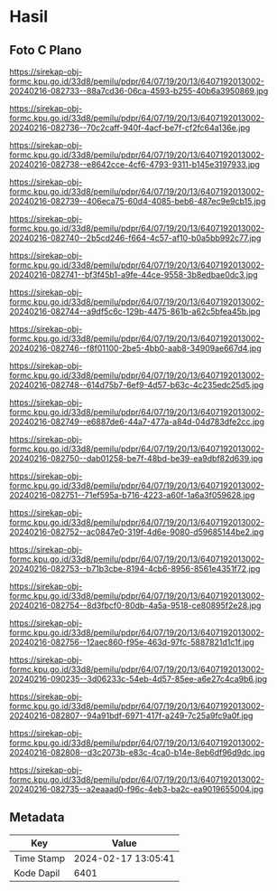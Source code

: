 # Hasil

## Foto C Plano

https://sirekap-obj-formc.kpu.go.id/33d8/pemilu/pdpr/64/07/19/20/13/6407192013002-20240216-082733--88a7cd36-06ca-4593-b255-40b6a3950869.jpg

https://sirekap-obj-formc.kpu.go.id/33d8/pemilu/pdpr/64/07/19/20/13/6407192013002-20240216-082736--70c2caff-940f-4acf-be7f-cf2fc64a136e.jpg

https://sirekap-obj-formc.kpu.go.id/33d8/pemilu/pdpr/64/07/19/20/13/6407192013002-20240216-082738--e8642cce-4cf6-4793-9311-b145e3197933.jpg

https://sirekap-obj-formc.kpu.go.id/33d8/pemilu/pdpr/64/07/19/20/13/6407192013002-20240216-082739--406eca75-60d4-4085-beb6-487ec9e9cb15.jpg

https://sirekap-obj-formc.kpu.go.id/33d8/pemilu/pdpr/64/07/19/20/13/6407192013002-20240216-082740--2b5cd246-f664-4c57-af10-b0a5bb992c77.jpg

https://sirekap-obj-formc.kpu.go.id/33d8/pemilu/pdpr/64/07/19/20/13/6407192013002-20240216-082741--bf3f45b1-a9fe-44ce-9558-3b8edbae0dc3.jpg

https://sirekap-obj-formc.kpu.go.id/33d8/pemilu/pdpr/64/07/19/20/13/6407192013002-20240216-082744--a9df5c6c-129b-4475-861b-a62c5bfea45b.jpg

https://sirekap-obj-formc.kpu.go.id/33d8/pemilu/pdpr/64/07/19/20/13/6407192013002-20240216-082746--f8f01100-2be5-4bb0-aab8-34909ae667d4.jpg

https://sirekap-obj-formc.kpu.go.id/33d8/pemilu/pdpr/64/07/19/20/13/6407192013002-20240216-082748--614d75b7-6ef9-4d57-b63c-4c235edc25d5.jpg

https://sirekap-obj-formc.kpu.go.id/33d8/pemilu/pdpr/64/07/19/20/13/6407192013002-20240216-082749--e6887de6-44a7-477a-a84d-04d783dfe2cc.jpg

https://sirekap-obj-formc.kpu.go.id/33d8/pemilu/pdpr/64/07/19/20/13/6407192013002-20240216-082750--dab01258-be7f-48bd-be39-ea9dbf82d639.jpg

https://sirekap-obj-formc.kpu.go.id/33d8/pemilu/pdpr/64/07/19/20/13/6407192013002-20240216-082751--71ef595a-b716-4223-a60f-1a6a3f059628.jpg

https://sirekap-obj-formc.kpu.go.id/33d8/pemilu/pdpr/64/07/19/20/13/6407192013002-20240216-082752--ac0847e0-319f-4d6e-9080-d59685144be2.jpg

https://sirekap-obj-formc.kpu.go.id/33d8/pemilu/pdpr/64/07/19/20/13/6407192013002-20240216-082753--b71b3cbe-8194-4cb6-8956-8561e4351f72.jpg

https://sirekap-obj-formc.kpu.go.id/33d8/pemilu/pdpr/64/07/19/20/13/6407192013002-20240216-082754--8d3fbcf0-80db-4a5a-9518-ce80895f2e28.jpg

https://sirekap-obj-formc.kpu.go.id/33d8/pemilu/pdpr/64/07/19/20/13/6407192013002-20240216-082756--12aec860-f95e-463d-97fc-5887821d1c1f.jpg

https://sirekap-obj-formc.kpu.go.id/33d8/pemilu/pdpr/64/07/19/20/13/6407192013002-20240216-090235--3d06233c-54eb-4d57-85ee-a6e27c4ca9b6.jpg

https://sirekap-obj-formc.kpu.go.id/33d8/pemilu/pdpr/64/07/19/20/13/6407192013002-20240216-082807--94a91bdf-6971-417f-a249-7c25a9fc9a0f.jpg

https://sirekap-obj-formc.kpu.go.id/33d8/pemilu/pdpr/64/07/19/20/13/6407192013002-20240216-082808--d3c2073b-e83c-4ca0-b14e-8eb6df96d9dc.jpg

https://sirekap-obj-formc.kpu.go.id/33d8/pemilu/pdpr/64/07/19/20/13/6407192013002-20240216-082735--a2eaaad0-f96c-4eb3-ba2c-ea9019655004.jpg


## Metadata

| Key        | Value               |
| ---------- | ------------------- |
| Time Stamp | 2024-02-17 13:05:41 |
| Kode Dapil | 6401                |



